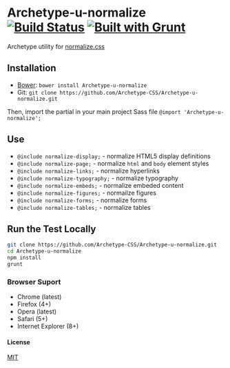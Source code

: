 # Archetype-u-normalize [![Build Status](https://secure.travis-ci.org/Archetype-CSS/Archetype-u-normalize.png?branch=master)](http://travis-ci.org/Archetype-CSS/Archetype-u-normalize) [![Built with Grunt](https://cdn.gruntjs.com/builtwith.png)](http://gruntjs.com/)

Archetype utility for [normalize.css](http://necolas.github.io/normalize.css/)

## Installation
  * [Bower](http://bower.io): `bower install Archetype-u-normalize`
  * Git: `git clone https://github.com/Archetype-CSS/Archetype-u-normalize.git`

  Then, import the partial in your main project Sass file `@import 'Archetype-u-normalize';`

## Use

  * `@include normalize-display;` - normalize HTML5 display definitions
  * `@include normalize-page;` - normalize <code>html</code> and <code>body</code>
    element styles
  * `@include normalize-links;` - normalize hyperlinks
  * `@include normalize-typography;` - normalize typography
  * `@include normalize-embeds;` - normalize embeded content
  * `@include normalize-figures;` - normailze figures
  * `@include normalize-forms;` - normalize forms
  * `@include normalize-tables;` - normalize tables

## Run the Test Locally

```bash
git clone https://github.com/Archetype-CSS/Archetype-u-normalize.git
cd Archetype-u-normalize
npm install
grunt
```

### Browser Suport
  * Chrome (latest)
  * Firefox (4+)
  * Opera (latest)
  * Safari (5+)
  * Internet Explorer (8+)

#### License
[MIT](/LICENSE.md)

